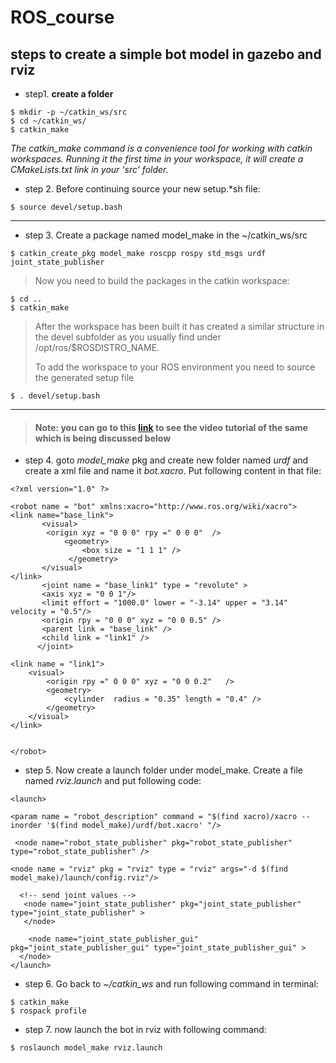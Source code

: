 # ROS_course
## steps to create a simple bot model in gazebo and rviz

* step1. **create a folder**
```
$ mkdir -p ~/catkin_ws/src
$ cd ~/catkin_ws/
$ catkin_make
```
*The catkin_make command is a convenience tool for working with catkin workspaces. Running it the first time in your workspace, it will create a CMakeLists.txt link in your 'src' folder.*

* step 2. Before continuing source your new setup.*sh file: 
```
$ source devel/setup.bash
```
---
* step 3. Create a package named model_make in the  ~/catkin_ws/src
```
$ catkin_create_pkg model_make roscpp rospy std_msgs urdf joint_state_publisher
```
>Now you need to build the packages in the catkin workspace:
```
$ cd ..
$ catkin_make
```
>After the workspace has been built it has created a similar structure in the devel subfolder as you usually find under /opt/ros/$ROSDISTRO_NAME.
>
>To add the workspace to your ROS environment you need to source the generated setup file
```
$ . devel/setup.bash
```
---
> #### Note: you can go to this [link](https://www.youtube.com/watch?v=Ale55LcdZeE) to see the video tutorial of the same which is being discussed below
* step 4. goto *model_make* pkg and create new folder named *urdf* and create a xml file and name it *bot.xacro*. Put following content in that file:
```
<?xml version="1.0" ?>

<robot name = "bot" xmlns:xacro="http://www.ros.org/wiki/xacro">
<link name="base_link">
       <visual>
       	<origin xyz = "0 0 0" rpy =" 0 0 0"  />
         	<geometry>
           		<box size = "1 1 1" />
        	 </geometry>
       </visual>
</link>
       <joint name = "base_link1" type = "revolute" >
       <axis xyz = "0 0 1"/>
       <limit effort = "1000.0" lower = "-3.14" upper = "3.14"  velocity = "0.5"/>
       <origin rpy = "0 0 0" xyz = "0 0 0.5" />
       <parent link = "base_link" />
       <child link = "link1" />
      </joint>
       
<link name = "link1">
	<visual>
		<origin rpy =" 0 0 0" xyz = "0 0 0.2"   />
		<geometry>
			<cylinder  radius = "0.35" length = "0.4" />
		</geometry>
	</visual>
</link>
       

</robot>
```

* step 5. Now create a launch folder under model_make. Create a file named *rviz.launch* and put following code:
```
<launch>

<param name = "robot_description" command = "$(find xacro)/xacro --inorder '$(find model_make)/urdf/bot.xacro' "/>

 <node name="robot_state_publisher" pkg="robot_state_publisher" type="robot_state_publisher" />
 
<node name = "rviz" pkg = "rviz" type = "rviz" args="-d $(find model_make)/launch/config.rviz"/>

  <!-- send joint values -->
   <node name="joint_state_publisher" pkg="joint_state_publisher" type="joint_state_publisher" >
   </node>
   
    <node name="joint_state_publisher_gui" pkg="joint_state_publisher_gui" type="joint_state_publisher_gui" >
  </node>
</launch>
```

* step 6. Go back to *~/catkin_ws* and run following command in terminal:
```
$ catkin_make
$ rospack profile
```
* step 7. now launch the bot in rviz with following command:
```
$ roslaunch model_make rviz.launch 
```
